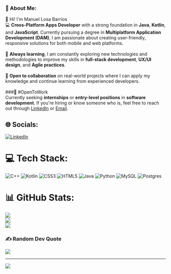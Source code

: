 ### 💫 About Me:
👋 Hi! I'm Manuel Losa Barrios<br>💻 **Cross-Platform Apps Developer** with a strong foundation in **Java**, **Kotlin**, and **JavaScript**. Currently pursuing a degree in **Multiplatform Application Development (DAM)**, I am passionate about creating user-friendly, responsive solutions for both mobile and web platforms.<br><br>🌱 **Always learning**, I am constantly exploring new technologies and methodologies to improve my skills in **full-stack development**, **UX/UI design**, and **Agile practices**.<br><br>🚀 **Open to collaboration** on real-world projects where I can apply my knowledge and continue learning from experienced developers.<br><br>###📌 #OpenToWork<br>Currently seeking **internships** or **entry-level positions** in **software development**. If you're hiring or know someone who is, feel free to reach out through [LinkedIn](https://www.linkedin.com/in/manuellosabarrios) or [Email](mailto:manu02jf@gmail.com).


## 🌐 Socials:
[![LinkedIn](https://img.shields.io/badge/LinkedIn-%230077B5.svg?logo=linkedin&logoColor=white)](https://linkedin.com/in/manuellosabarrios) 

# 💻 Tech Stack:
![C++](https://img.shields.io/badge/c++-%2300599C.svg?style=for-the-badge&logo=c%2B%2B&logoColor=white) ![Kotlin](https://img.shields.io/badge/kotlin-%237F52FF.svg?style=for-the-badge&logo=kotlin&logoColor=white) ![CSS3](https://img.shields.io/badge/css3-%231572B6.svg?style=for-the-badge&logo=css3&logoColor=white) ![HTML5](https://img.shields.io/badge/html5-%23E34F26.svg?style=for-the-badge&logo=html5&logoColor=white) ![Java](https://img.shields.io/badge/java-%23ED8B00.svg?style=for-the-badge&logo=openjdk&logoColor=white) ![Python](https://img.shields.io/badge/python-3670A0?style=for-the-badge&logo=python&logoColor=ffdd54) ![MySQL](https://img.shields.io/badge/mysql-4479A1.svg?style=for-the-badge&logo=mysql&logoColor=white) ![Postgres](https://img.shields.io/badge/postgres-%23316192.svg?style=for-the-badge&logo=postgresql&logoColor=white)
# 📊 GitHub Stats:
![](https://github-readme-stats.vercel.app/api?username=manu-losa&theme=dark&hide_border=false&include_all_commits=false&count_private=false)<br/>
![](https://github-readme-streak-stats.herokuapp.com/?user=manu-losa&theme=dark&hide_border=false)<br/>
![](https://github-readme-stats.vercel.app/api/top-langs/?username=manu-losa&theme=dark&hide_border=false&include_all_commits=false&count_private=false&layout=compact)

### ✍️ Random Dev Quote
![](https://quotes-github-readme.vercel.app/api?type=horizontal&theme=radical)

---
[![](https://visitcount.itsvg.in/api?id=manu-losa&icon=0&color=0)](https://visitcount.itsvg.in)
